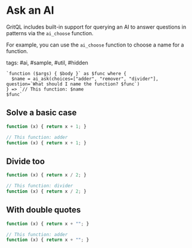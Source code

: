 # Ask an AI

GritQL includes built-in support for querying an AI to answer questions in patterns via the `ai_choose` function.

For example, you can use the `ai_choose` function to choose a name for a function.

tags: #ai, #sample, #util, #hidden

```grit
`function ($args) { $body }` as $func where {
  $name = ai_ask(choices=["adder", "remover", "divider"], question=`What should I name the function? $func`)
} => `// This function: $name
$func`
```

## Solve a basic case

```js
function (x) { return x + 1; }
```

```ts
// This function: adder
function (x) { return x + 1; }
```

## Divide too

```js
function (x) { return x / 2; }
```

```ts
// This function: divider
function (x) { return x / 2; }
```

## With double quotes

```js
function (x) { return x + ""; }
```

```ts
// This function: adder
function (x) { return x + ""; }
```
